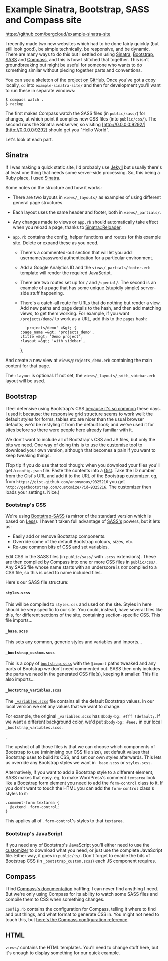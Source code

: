# Example Sinatra, Bootstrap, SASS and Compass site

https://github.com/bergcloud/example-sinatra-site

I recently made two new websites which had to be done fairly quickly (but still look good), be simple technically, be responsive, and be dynamic. There are many ways to do this but I settled on using [Sinatra](http://www.sinatrarb.com/), [Bootstrap](http://getbootstrap.com/), [SASS](http://sass-lang.com/) and [Compass](http://compass-style.org/), and this is how I stitched that together. This isn't groundbreaking but might be useful for someone who wants to do something similar without piecing together parts and conventions.

You can see a skeleton of the project [on GitHub](https://github.com/bergcloud/demo-sinatra-site). Once you've got a copy locally, `cd` into `example-sinatra-site/` and then for development you'll want to run these in separate windows:

    $ compass watch .
    $ rackup

The first makes Compass watch the SASS files (in `public/sass/`) for changes, at which point it compiles new CSS files (into `public/css/`). The second runs the Sinatra webserver, so visiting [http://0.0.0.0:9292/](http://0.0.0.0:9292) should get you "Hello World".

Let's look at each part.

## Sinatra

If I was making a quick static site, I'd probably use [Jekyll](http://jekyllrb.com/) but usually there's at least one thing that needs some server-side processing. So, this being a Ruby place, I used [Sinatra](http://www.sinatrarb.com/).

Some notes on the structure and how it works:

  * There are two layouts in `views/_layouts/` as examples of using different general page structures.

  * Each layout uses the same header and footer, both in `views/_partials/`.

  * Any changes made to views or `app.rb` should automatically take effect when you reload a page, thanks to [Sinatra::Reloader](http://www.sinatrarb.com/contrib/reloader.html).

  * `app.rb` contains the config, helper functions and routes for this example site. Delete or expand these as you need.

    * There's a commented-out section that will let you add username/password authentication for a particular environment.

    * Add a Google Analytics ID and the `views/_partials/footer.erb` template will render the required JavaScript.

    * There are two routes set up for `/` and `/special/`. The second is an example of a page that has some unique (stupidly simple) server-side stuff happening.

    * There's a catch-all route for URLs that do nothing but render a view. Add new paths and page details to the hash, and then add matching views, to get them working. For example, if you want `/projects/demo/` to work as a URL, add this to the `pages` hash:

            'projects/demo' =&gt; {
          :page_name =&gt; 'projects_demo',
          :title =&gt; 'Demo project',
          :layout =&gt; 'with_sidebar',
        },

And create a new view at `views/projects_demo.erb` containing the main content for that page.

The `:layout` is optional. If not set, the `views/_layouts/_with_sidebar.erb` layout will be used.


## Bootstrap

I feel defensive using Bootstrap's CSS [because it's so common](http://notes.gross.is/post/43508972396/please-stop-using-twitter-bootstrap) these days. I used it because: the responsive grid structure seems to work well; the default styles for forms, tables etc are nicer than the usual browser defaults; we'd be restyling it from the default look; and we've used it for sites before so there were people here already familiar with it.

We don't want to include all of Bootstrap's CSS and JS files, but only the bits we need. One way of doing this is to use the [customise](http://getbootstrap.com/customize/) tool to download your own version, although that becomes a pain if you want to keep tweaking things.

(Top tip if you do use that tool though: when you download your files you'll get a `config.json` file. Paste the contents into a [Gist](https://gist.github.com/). Take the ID number from the Gist's URL and add it to the URL of the Bootstrap customizer. eg, from `https://gist.github.com/anonymous/9325216` you get `http://getbootstrap.com/customize/?id=9325216`. The customizer then loads your settings. Nice.)

### Bootstrap's CSS

We're using [Bootstrap-SASS](https://github.com/twbs/bootstrap-sass) (a mirror of the standard version which is based on [Less](http://lesscss.org/)). I haven't taken full advantage of [SASS's](http://sass-lang.com/) powers, but it lets us:

  * Easily add or remove Bootstrap components.
  * Override some of the default Bootstrap colours, sizes, etc.
  * Re-use common bits of CSS and set variables.

Edit CSS in the SASS files (in `public/sass/` with `.scss` extensions). These are then compiled by Compass into one or more CSS files in `public/css/`. Any SASS file whose name starts with an underscore is _not_ compiled to a CSS file, so this is used to name included files.

Here's our SASS file structure:

#### `styles.scss`

This will be compiled to `styles.css` and used on the site. Styles in here should be very specific to our site. You could, instead, have several files like this, for different sections of the site, containing section-specific CSS. This file imports…

#### `_base.scss`

This sets any common, generic styles and variables and imports…

#### `_bootstrap_custom.scss`

This is a copy of [`bootstrap.scss`](https://github.com/twbs/bootstrap-sass/blob/master/vendor/assets/stylesheets/bootstrap/bootstrap.scss) with the `@import` paths tweaked and any parts of Bootstrap we don't need commented out. SASS then only includes the parts we need in the generated CSS file(s), keeping it smaller. This file also imports…

#### `_bootstrap_variables.scss`

The [`_variables.scss`](https://github.com/twbs/bootstrap-sass/blob/master/vendor/assets/stylesheets/bootstrap/_variables.scss) file contains all the default Bootstrap values. In our local version we set any values that we want to change.

For example, the original `_variables.scss` has `$body-bg: #fff !default;`. If we want a different background color, we'd put `$body-bg: #eee;` in our local `_bootstrap_variables.scss`.

.

The upshot of all those files is that we can choose which components of Bootstrap to use (minimising our CSS file size), set default values that Bootstrap uses to build its CSS, and set our own styles afterwards. This lets us override any Bootstrap styles we want in `_base.scss` or `styles.scss`.

Alternatively, if you want to add a Bootstrap style to a different element, SASS makes that easy. eg, to make WordPress's comment `textarea` look like a Bootstrap form element you need to add the `form-control` class to it. If you don't want to touch the HTML you can add the `form-control` class's styles to it:

    .comment-form textarea {
      @extend .form-control;
    }

This applies all of `.form-control`'s styles to that `textarea`.

### Bootstrap's JavaScript

If you need any of Bootstrap's JavaScript you'll either need to use the [customizer](http://getbootstrap.com/customize/) to download what you need, or just use the complete JavaScript file. Either way, it goes in `public/js/`. Don't forget to enable the bits of Bootstrap CSS (in `_bootstrap_custom.scss`) each JS component requires.

## Compass

I find [Compass's documentation](http://compass-style.org/) baffling; I can never find anything I need. But we're only using Compass for its ability to watch some SASS files and compile them to CSS when something changes.

`config.rb` contains the configuration for Compass, telling it where to find and put things, and what format to generate CSS in. You might not need to touch this, but [here's the Compass configuration reference](http://compass-style.org/help/tutorials/configuration-reference/).

## HTML

`views/` contains the HTML templates. You'll need to change stuff here, but it's enough to display something for our quick example.

